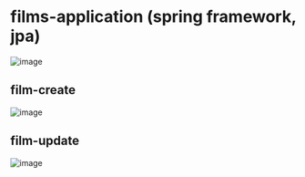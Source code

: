 # films-application (spring framework, jpa)
![image](https://user-images.githubusercontent.com/107927376/196284453-a4d0718b-8199-4cb7-8b51-9aef6b9addc8.png)
<br/>
## film-create
![image](https://user-images.githubusercontent.com/107927376/196284476-d6acade1-7377-4d06-a34c-c569a37e8dbd.png)
<br/>
## film-update
![image](https://user-images.githubusercontent.com/107927376/196284689-3ddd9bee-7f28-4f26-b7cd-20246d4ea5db.png)


